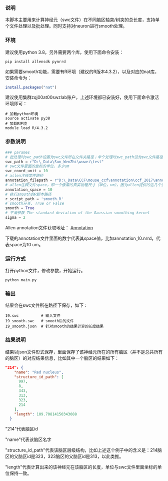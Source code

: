 ### 说明

本脚本主要用来计算神经元（swc文件）在不同脑区轴突/树突的总长度，支持单个文件处理以及批处理。同时支持对neuron进行smooth处理。

### 环境

建议使用python 3.8，另外需要两个库，使用下面命令安装：
```commandline
pip install allensdk pynrrd
```
如果需要smooth功能，需要有R环境（建议的R版本4.3.2），以及对应的nat库，安装命令为：
```R
install.packages("nat")
```
建议使用集群zqj00at00swzlab账户，上述环境都已安装好，使用下面命令激活环境即可：
```commandline
# 加载python环境
source activate py38
# 加载R环境
module load R/4.3.2
```

### 参数说明
```python
### parames
# 批处理时swc_path设置为swc文件所在文件夹路径；单个处理时swc_path设为swc文件路径
swc_path = r"D:\_Data\Sun_WenZhi\wuwei\test"
# swc文件里面的坐标的单位，多少um
swc_coord_unit = 10
# allen注释文件路径
annotation_filepath = r"D:\_Data\CCF\mouse_ccf\annotation\ccf_2017\annotation_10.nrrd"
# allen注释文件space，即一个像素的真实物理尺寸（单位，um），因为allen提供的这几个注释文件xyz都是均匀的，所以这里使用一个值来表示
annotation_space = 10
# 执行smooth的R脚本路径
r_script_path = 'smooth.R'
# smooth开关, True or False
smooth = True
# 平滑参数 The standard deviation of the Gaussian smoothing kernel
sigma = 2
```

Allen annotation文件获取地址：
[Annotation](https://download.alleninstitute.org/informatics-archive/current-release/mouse_ccf/annotation/)

下载的annotation文件里面的数字代表其space值，比如annotation_10.nrrd，代表space为10 um。

### 运行方式
打开python文件，修改参数，开始运行。
```commandline
python main.py
```

### 输出
结果会在swc文件所在路径下保存，如下：
```
19.swc          # 输入文件
19_smooth.swc   # smooth后的文件
19_smooth.json  # 针对smooth的结果计算的长度结果
```

### 结果说明
结果以json文件形式保存，里面保存了该神经元所在的所有脑区（并不是总共所有的脑区）的对应结果信息，比如其中一个脑区的结果如下：
```json
"214": {
    "name": "Red nucleus",
    "structure_id_path": [
      997,
      8,
      343,
      313,
      323,
      214
    ],
    "length": 109.70814150343088
  }
```
"214"代表脑区id

"name"代表该脑区名字

"structure_id_path"代表该脑区层级结构，比如上述这个例子中的含义是：214脑区的父脑区id是323，323脑区的父脑区id是313，以此类推。

"length"代表计算出来的该神经元在该脑区的长度，单位与swc文件里面坐标的单位保持一致。